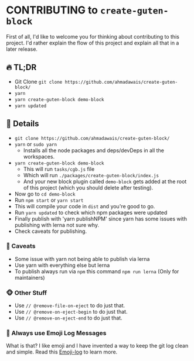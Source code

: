 # CONTRIBUTING to `create-guten-block`

First of all, I'd like to welcome you for thinking about contributing to this project. I'd rather explain the flow of this project and explain all that in a later release.

## 🔥 TL;DR

- Git Clone `git clone https://github.com/ahmadawais/create-guten-block/`
- `yarn`
- `yarn create-guten-block demo-block`
- `yarn updated`

## 📖 Details

- `git clone https://github.com/ahmadawais/create-guten-block/`
- `yarn` or `sudo yarn`
    - Installs all the node packages and deps/devDeps in all the workspaces.
- `yarn create-guten-block demo-block`
    - This will run `tasks/cgb.js` file
    - Which will run `./packages/create-guten-block/index.js`
    - And your new block plugin called `demo-block` gets added at the root of this project (which you should delete after testing).
- Now go to `cd demo-block`
- Run `npm start` or `yarn start`
- This will compile your code in `dist` and you're good to go.
- Run `yarn updated` to check which npm packages were updated
- Finally publish with 'yarn publishNPM' since yarn has some issues with publishing with lerna not sure why.
- Check caveats for publishing.

### 🤔 Caveats

- Some issue with yarn not being able to publish via lerna
- Use yarn with everything else but lerna
- To publish always run via `npm` this command `npm run lerna` (Only for maintainers)


### 🐵 Other Stuff

- Use `// @remove-file-on-eject` to do just that.
- Use `// @remove-on-eject-begin` to do just that.
- Use `// @remove-on-eject-end` to do just that.

### 🌟 Always use Emoji Log Messages

What is that? I like emoji and I have invented a way to keep the git log clean and simple. Read this [Emoji-log](https://github.com/ahmadawais/Emoji-Log) to learn more.
